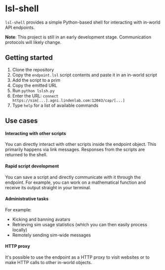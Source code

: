 # lsl-shell
`lsl-shell` provides a simple Python-based shell for interacting with
in-world API endpoints.

**Note**: This project is still in an early development stage. Communication
protocols will likely change.

## Getting started
1. Clone the repository
2. Copy the `endpoint.lsl` script contents and paste it in an in-world script
3. Add the script to a prim
4. Copy the emitted URL
5. Run `python lslsh.py`
6. Enter the URL: `connect https://sim[...].agni.lindenlab.com:12043/cap/[...]`
7. Type `help` for a list of available commands

## Use cases
#### Interacting with other scripts
You can directly interact with other scripts inside the endpoint object.
This primarily happens via link messages. Responses from the scripts
are returned to the shell.

#### Rapid script development
You can save a script and directly communicate with it through the endpoint.
For example, you can work on a mathematical function and receive its output
straight in your terminal.

#### Administrative tasks
For example:
- Kicking and banning avatars
- Retrieving sim usage statistics (which you can then easily process locally)
- Remotely sending sim-wide messages

#### HTTP proxy
It's possible to use the endpoint as a HTTP proxy to visit websites or to
make HTTP calls to other in-world objects.
